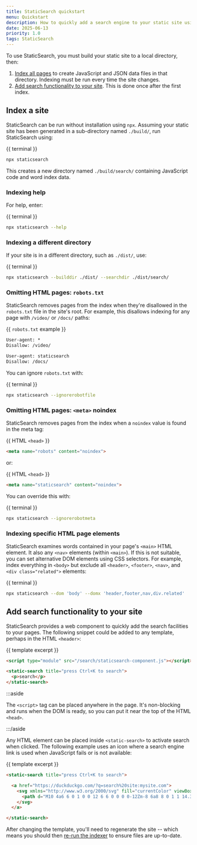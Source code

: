 ```yaml
---
title: StaticSearch quickstart
menu: Quickstart
description: How to quickly add a search engine to your static site using StaticSearch.
date: 2025-06-13
priority: 1.0
tags: StaticSearch
---
```


To use StaticSearch, you must build your static site to a local directory, then:

1. [Index all pages](#index-a-site) to create JavaScript and JSON data files in that directory. Indexing must be run every time the site changes.
1. [Add search functionality to your site](#add-search-functionality-to-your-site). This is done once after the first index.


## Index a site

StaticSearch can be run without installation using `npx`. Assuming your static site has been generated in a sub-directory named `./build/`, run StaticSearch using:

{{ terminal }}
```bash
npx staticsearch
```

This creates a new directory named `./build/search/` containing JavaScript code and word index data.


### Indexing help

For help, enter:

{{ terminal }}
```bash
npx staticsearch --help
```


### Indexing a different directory

If your site is in a different directory, such as `./dist/`, use:

{{ terminal }}
```bash
npx staticsearch --builddir ./dist/ --searchdir ./dist/search/
```


### Omitting HTML pages: `robots.txt`

StaticSearch removes pages from the index when they're disallowed in the `robots.txt` file in the site's root. For example, this disallows indexing for any page with `/video/` or `/docs/` paths:

{{ `robots.txt` example }}
```txt
User-agent: *
Disallow: /video/

User-agent: staticsearch
Disallow: /docs/
```

You can ignore `robots.txt` with:

{{ terminal }}
```bash
npx staticsearch --ignorerobotfile
```


### Omitting HTML pages: `<meta>` noindex

StaticSearch removes pages from the index when a `noindex` value is found in the meta tag:

{{ HTML `<head>` }}
```html
<meta name="robots" content="noindex">
```

or:

{{ HTML `<head>` }}
```html
<meta name="staticsearch" content="noindex">
```

You can override this with:

{{ terminal }}
```bash
npx staticsearch --ignorerobotmeta
```


### Indexing specific HTML page elements

StaticSearch examines words contained in your page's `<main>` HTML element. It also any `<nav>` elements (within `<main>`). If this is not suitable, you can set alternative DOM elements using CSS selectors. For example, index everything in `<body>` but exclude all `<header>`, `<footer>`, `<nav>`, and `<div class="related">` elements:

{{ terminal }}
```bash
npx staticsearch --dom 'body' --domx 'header,footer,nav,div.related'
```


## Add search functionality to your site

StaticSearch provides a web component to quickly add the search facilities to your pages. The following snippet could be added to any template, perhaps in the HTML `<header>`:

{{ template excerpt }}
```html
<script type="module" src="/search/staticsearch-component.js"></script>

<static-search title="press Ctrl+K to search">
  <p>search</p>
</static-search>
```

:::aside

The `<script>` tag can be placed anywhere in the page. It's non-blocking and runs when the DOM is ready, so you can put it near the top of the HTML `<head>`.

:::/aside

Any HTML element can be placed inside `<static-search>` to activate search when clicked. The following example uses an icon where a search engine link is used when JavaScript fails or is not available:

{{ template excerpt }}
```html
<static-search title="press Ctrl+K to search">

  <a href="https://duckduckgo.com/?q=search%20site:mysite.com">
    <svg xmlns="http://www.w3.org/2000/svg" fill="currentColor" viewBox="0 0 24 24">
      <path d="M10 4a6 6 0 1 0 0 12 6 6 0 0 0 0-12Zm-8 6a8 8 0 1 1 14.3 5l5.4 5.3a1 1 0 0 1-1.4 1.4l-5.4-5.4A8 8 0 0 1 2 10Z"></path>
    </svg>
  </a>

</static-search>
```

After changing the template, you'll need to regenerate the site -- which means you should then [re-run the indexer](#index-a-site) to ensure files are up-to-date.
